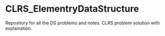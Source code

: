 # CLRS_ElementryDataStructure
Repository for all the DS problems and notes.
CLRS problem solution with explaination.
